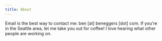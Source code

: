 ```yaml
---
title: About
---
```


Email is the best way to contact me: ben [at] beneggers [dot] com. If you're in the Seattle area, let me take you out for coffee! I love hearing what other people are working on.


